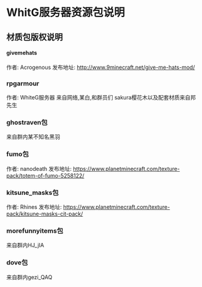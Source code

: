 # WhitG服务器资源包说明

## 材质包版权说明

#### givemehats
作者: Acrogenous 
发布地址: http://www.9minecraft.net/give-me-hats-mod/

###  rpgarmour
作者: WhiteG服务器
来自网络,某白,和群员们
sakura樱花木以及配套材质来自邦先生

###  ghostraven包
来自群内某不知名黑羽

###  fumo包
作者: nanodeath
发布地址: https://www.planetminecraft.com/texture-pack/totem-of-fumo-5258122/

###  kitsune_masks包
作者: Rhines
发布地址: https://www.planetminecraft.com/texture-pack/kitsune-masks-cit-pack/

### morefunnyitems包
来自群内HJ_jIA

### dove包
来自群内gezi_QAQ
